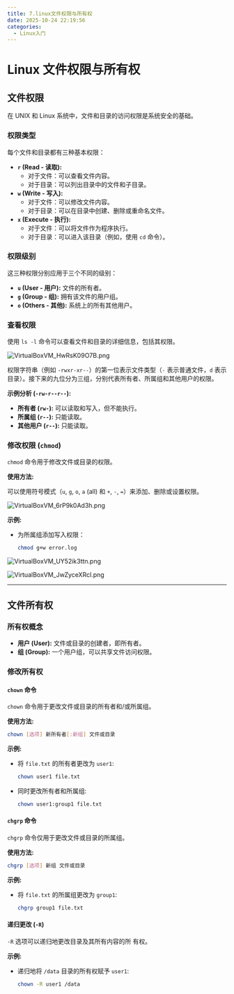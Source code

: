 ```yaml
---
title: 7.linux文件权限与所有权
date: 2025-10-24 22:19:56
categories:
  - Linux入门
---
```


# Linux 文件权限与所有权

## 文件权限

在 UNIX 和 Linux 系统中，文件和目录的访问权限是系统安全的基础。

### 权限类型

每个文件和目录都有三种基本权限：

*   **`r` (Read - 读取):**
    *   对于文件：可以查看文件内容。
    *   对于目录：可以列出目录中的文件和子目录。
*   **`w` (Write - 写入):**
    *   对于文件：可以修改文件内容。
    *   对于目录：可以在目录中创建、删除或重命名文件。
*   **`x` (Execute - 执行):**
    *   对于文件：可以将文件作为程序执行。
    *   对于目录：可以进入该目录（例如，使用 `cd` 命令）。

### 权限级别

这三种权限分别应用于三个不同的级别：

*   **`u` (User - 用户):** 文件的所有者。
*   **`g` (Group - 组):** 拥有该文件的用户组。
*   **`o` (Others - 其他):** 系统上的所有其他用户。

### 查看权限

使用 `ls -l` 命令可以查看文件和目录的详细信息，包括其权限。

![VirtualBoxVM_HwRsK09O7B.png](https://pub-85d4dcece16844bf8290aa4b33608ccd.r2.dev/ShareX/2025/10/VirtualBoxVM_HwRsK09O7B.png)

权限字符串（例如 `-rwxr-xr--`）的第一位表示文件类型（`-` 表示普通文件，`d` 表示目录）。接下来的九位分为三组，分别代表所有者、所属组和其他用户的权限。

**示例分析 (`-rw-r--r--`):**

*   **所有者 (`rw-`):** 可以读取和写入，但不能执行。
*   **所属组 (`r--`):** 只能读取。
*   **其他用户 (`r--`):** 只能读取。

### 修改权限 (`chmod`)

`chmod` 命令用于修改文件或目录的权限。

**使用方法:**

可以使用符号模式（`u`, `g`, `o`, `a` (all) 和 `+`, `-`, `=`）来添加、删除或设置权限。

![VirtualBoxVM_6rP9k0Ad3h.png](https://pub-85d4dcece16844bf8290aa4b33608ccd.r2.dev/ShareX/2025/10/VirtualBoxVM_6rP9k0Ad3h.png)

**示例:**

*   为所属组添加写入权限：
    ```bash
    chmod g+w error.log
    ```

![VirtualBoxVM_UY52ik3ttn.png](https://pub-85d4dcece16844bf8290aa4b33608ccd.r2.dev/ShareX/2025/10/VirtualBoxVM_UY52ik3ttn.png)

![VirtualBoxVM_JwZyceXRcl.png](https://pub-85d4dcece16844bf8290aa4b33608ccd.r2.dev/ShareX/2025/10/VirtualBoxVM_JwZyceXRcl.png)

---

## 文件所有权

### 所有权概念

*   **用户 (User):** 文件或目录的创建者，即所有者。
*   **组 (Group):** 一个用户组，可以共享文件访问权限。

### 修改所有权

#### `chown` 命令

`chown` 命令用于更改文件或目录的所有者和/或所属组。

**使用方法:**
```bash
chown [选项] 新所有者[:新组] 文件或目录
```

**示例:**
*   将 `file.txt` 的所有者更改为 `user1`:
    ```bash
    chown user1 file.txt
    ```
*   同时更改所有者和所属组:
    ```bash
    chown user1:group1 file.txt
    ```

#### `chgrp` 命令

`chgrp` 命令仅用于更改文件或目录的所属组。

**使用方法:**
```bash
chgrp [选项] 新组 文件或目录
```

**示例:**
*   将 `file.txt` 的所属组更改为 `group1`:
    ```bash
    chgrp group1 file.txt
    ```

#### 递归更改 (`-R`)

`-R` 选项可以递归地更改目录及其所有内容的所 有权。

**示例:**
*   递归地将 `/data` 目录的所有权赋予 `user1`:
    ```bash
    chown -R user1 /data
    ```